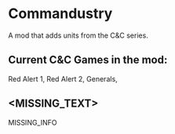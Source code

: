 # Commandustry
A mod that adds units from the C&C series.
## Current C&C Games in the mod:
 Red Alert 1,
 Red Alert 2,
 Generals,
## <MISSING_TEXT>
MISSING_INFO
